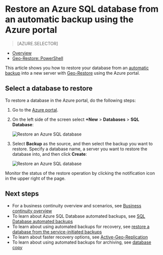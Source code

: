 <properties
    pageTitle="Restore an Azure SQL database from an automatic backup (Azure portal) | Microsoft Azure"
    description="Restore an Azure SQL database from an automatic backup (Azure portal)."
    services="sql-database"
    documentationCenter=""
    authors="stevestein"
    manager="jhubbard"
    editor=""/>

<tags
    ms.service="sql-database"
    ms.devlang="NA"
    ms.date="10/18/2016"
    ms.author="sstein"
    ms.workload="NA"
    ms.topic="article"
    ms.tgt_pltfrm="NA"/>


# <a name="restore-an-azure-sql-database-from-an-automatic-backup-using-the-azure-portal"></a>Restore an Azure SQL database from an automatic backup using the Azure portal


> [AZURE.SELECTOR]
- [Overview](sql-database-recovery-using-backups.md#geo-restore)
- [Geo-Restore: PowerShell](sql-database-geo-restore-powershell.md)

This article shows you how to restore your database from an [automatic backup](sql-database-automated-backups.md) into a new server with [Geo-Restore](sql-database-recovery-using-backups/.md#geo-restore) using the Azure portal.

## <a name="select-a-database-to-restore"></a>Select a database to restore

To restore a database in the Azure portal, do the following steps:

1.  Go to the [Azure portal](https://portal.azure.com).
2.  On the left side of the screen select **+New** > **Databases** > **SQL Database**:

    ![Restore an Azure SQL database](./media/sql-database-geo-restore-portal/new-sql-database.png)

3.  Select **Backup** as the source, and then select the backup you want to restore. Specify a database name, a server you want to restore the database into, and then click **Create**:
  
    ![Restore an Azure SQL database](./media/sql-database-geo-restore-portal/geo-restore.png)

Monitor the status of the restore operation by clicking the notification icon in the upper right of the page. 


## <a name="next-steps"></a>Next steps

- For a business continuity overview and scenarios, see [Business continuity overview](sql-database-business-continuity.md)
- To learn about Azure SQL Database automated backups, see [SQL Database automated backups](sql-database-automated-backups.md)
- To learn about using automated backups for recovery, see [restore a database from the service-initiated backups](sql-database-recovery-using-backups.md)
- To learn about faster recovery options, see [Active-Geo-Replication](sql-database-geo-replication-overview.md)  
- To learn about using automated backups for archiving, see [database copy](sql-database-copy.md)
